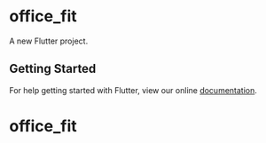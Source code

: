 # office_fit

A new Flutter project.

## Getting Started

For help getting started with Flutter, view our online
[documentation](https://flutter.io/).
# office_fit

